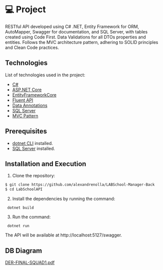 # 💻 Project
RESTful API developed using C# .NET, Entity Framework for ORM, AutoMapper, Swagger for documentation, and SQL Server, with tables created using Code First. Data Validations for all DTOs properties and entities. Follows the MVC architecture pattern, adhering to SOLID principles and Clean Code practices.
<p align="center">

## Technologies

List of technologies used in the project:

- [C#](https://learn.microsoft.com/pt-br/dotnet/csharp/)
- [ASP.NET Core](https://learn.microsoft.com/pt-br/aspnet/core/introduction-to-aspnet-core?view=aspnetcore-7.0)
- [EntityFrameworkCore](https://learn.microsoft.com/en-us/ef/)
- [Fluent API](https://learn.microsoft.com/pt-br/ef/ef6/modeling/code-first/fluent/types-and-properties)
- [Data Annotations](https://learn.microsoft.com/pt-br/aspnet/mvc/overview/older-versions-1/models-data/validation-with-the-data-annotation-validators-cs)
- [SQL Server](https://www.microsoft.com/pt-br/sql-server/)
- [MVC Pattern](https://dotnet.microsoft.com/en-us/apps/aspnet/mvc)

## Prerequisites

- [dotnet CLI](https://learn.microsoft.com/pt-br/dotnet/core/tools/) installed.
- [SQL Server](https://www.microsoft.com/pt-br/sql-server/sql-server-downloads) installed.
 
## Installation and Execution

1. Clone the repository:

```bash
$ git clone https://github.com/alexandrenolla/LABSchool-Manager-Back
$ cd LabSchoolAPI
```

2. Install the dependencies by running the command:

```
 dotnet build
```

3. Run the command:

```
 dotnet run
```

The API will be available at http://localhost:5127/swagger.

## DB Diagram

[DER-FINAL-SQUAD1.pdf](https://github.com/alexandrenolla/LABSchool-Manager-Back/files/13618517/DER-FINAL-SQUAD1.pdf)

